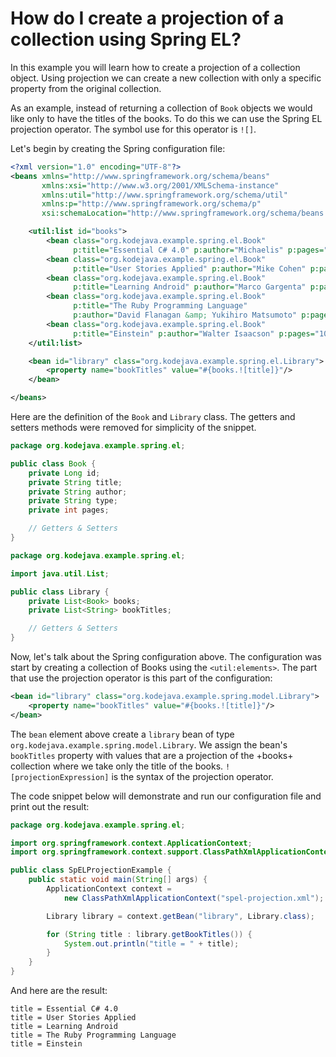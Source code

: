 # How do I create a projection of a collection using Spring EL?

In this example you will learn how to create a projection of a collection object. Using projection we can create a new collection with only a specific property from the original collection.

As an example, instead of returning a collection of `Book` objects we would like only to have the titles of the books. To do this we can use the Spring EL projection operator. The symbol use for this operator is `![]`.

Let's begin by creating the Spring configuration file:

```xml
<?xml version="1.0" encoding="UTF-8"?>
<beans xmlns="http://www.springframework.org/schema/beans"
       xmlns:xsi="http://www.w3.org/2001/XMLSchema-instance"
       xmlns:util="http://www.springframework.org/schema/util"
       xmlns:p="http://www.springframework.org/schema/p"
       xsi:schemaLocation="http://www.springframework.org/schema/beans http://www.springframework.org/schema/beans/spring-beans.xsd http://www.springframework.org/schema/util http://www.springframework.org/schema/util/spring-util.xsd">

    <util:list id="books">
        <bean class="org.kodejava.example.spring.el.Book"
              p:title="Essential C# 4.0" p:author="Michaelis" p:pages="450"/>
        <bean class="org.kodejava.example.spring.el.Book"
              p:title="User Stories Applied" p:author="Mike Cohen" p:pages="268"/>
        <bean class="org.kodejava.example.spring.el.Book"
              p:title="Learning Android" p:author="Marco Gargenta" p:pages="245"/>
        <bean class="org.kodejava.example.spring.el.Book"
              p:title="The Ruby Programming Language"
              p:author="David Flanagan &amp; Yukihiro Matsumoto" p:pages="250"/>
        <bean class="org.kodejava.example.spring.el.Book"
              p:title="Einstein" p:author="Walter Isaacson" p:pages="1000"/>
    </util:list>

    <bean id="library" class="org.kodejava.example.spring.el.Library">
        <property name="bookTitles" value="#{books.![title]}"/>
    </bean>

</beans>
```

Here are the definition of the `Book` and `Library` class. The getters and setters methods were removed for simplicity of the snippet.

```java
package org.kodejava.example.spring.el;

public class Book {
    private Long id;
    private String title;
    private String author;
    private String type;
    private int pages;

    // Getters & Setters
}
```

```java
package org.kodejava.example.spring.el;

import java.util.List;

public class Library {
    private List<Book> books;
    private List<String> bookTitles;

    // Getters & Setters
}
```

Now, let's talk about the Spring configuration above. The configuration was start by creating a collection of Books using the `<util:elements>`. The part that use the projection operator is this part of the configuration:

```xml
<bean id="library" class="org.kodejava.example.spring.model.Library">
    <property name="bookTitles" value="#{books.![title]}"/>
</bean>
```

The `bean` element above create a `library` bean of type `org.kodejava.example.spring.model.Library`. We assign the bean's `bookTitles` property with values that are a projection of the +books+ collection where we take only the title of the books. `![projectionExpression]` is the syntax of the projection operator.

The code snippet below will demonstrate and run our configuration file and print out the result:

```java
package org.kodejava.example.spring.el;

import org.springframework.context.ApplicationContext;
import org.springframework.context.support.ClassPathXmlApplicationContext;

public class SpELProjectionExample {
    public static void main(String[] args) {
        ApplicationContext context =
            new ClassPathXmlApplicationContext("spel-projection.xml");

        Library library = context.getBean("library", Library.class);

        for (String title : library.getBookTitles()) {
            System.out.println("title = " + title);
        }
    }
}
```

And here are the result:

```text
title = Essential C# 4.0
title = User Stories Applied
title = Learning Android
title = The Ruby Programming Language
title = Einstein
```
